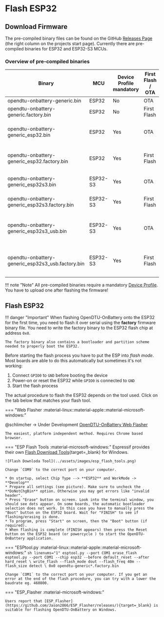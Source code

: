 # Flash ESP32

## Download Firmware

The pre-compiled binary files can be found on the GitHub [Releases Page](https://github.com/helgeerbe/OpenDTU-OnBattery/releases) (the right column on the projects start page). Currently there are pre-compiled binaries for ESP32 and ESP32-S3 MCUs.

### Overview of pre-compiled binaries

| Binary                                  | MCU                | Device Profile mandatory | First Flash / OTA | Comment     |
| --------------------------------------- | ------------------ | ------------------------ | ----------------- | ----------- |
| opendtu-onbattery-generic.bin                     | ESP32              | No                       | OTA               | Deprecated! |
| opendtu-onbattery-generic.factory.bin             | ESP32              | No                       | First Flash       | Deprecated! |
| opendtu-onbattery-generic_esp32.bin               | ESP32              | Yes                      | OTA               | This will probably be your first update            |
| opendtu-onbattery-generic_esp32.factory.bin       | ESP32              | Yes                      | First Flash       |        This will probably be your first task     |
| opendtu-onbattery-generic_esp32s3.bin             | ESP32-S3           | Yes                      | OTA               | For boards with usb-uart bridge |
| opendtu-onbattery-generic_esp32s3.factory.bin     | ESP32-S3           | Yes                      | First Flash       | For boards with usb-uart bridge |
| opendtu-onbattery-generic_esp32s3_usb.bin         | ESP32-S3           | Yes                      | OTA               | For boards with integrated usb connection |
| opendtu-onbattery-generic_esp32s3_usb.factory.bin | ESP32-S3           | Yes                      | First Flash       | For boards with integrated usb connection |

!!! note "Note"
    All pre-compiled binaries require a mandatory [Device Profile](device_profiles.md). You have to upload one after flashing the firmware!

## Flash ESP32

!!! danger "Important"
    When flashing OpenDTU-OnBattery onto the ESP32 for the first time, you need to flash it over serial using the **factory** firmware binary file.
    You need to write the factory binary to the ESP32 flash chip at address `0x0`.

    The factory binary also contains a bootloader and partition scheme needed to properly boot the ESP32.

Before starting the flash process you have to put the ESP into *flash mode*. Most boards are able to do this automatically but sometimes it's not working:

1. Connect `GPIO0` to `GND` before booting the device
2. Power-on or reset the ESP32 while `GPIO0` is connected to `GND`
3. Start the flash process

The actual procedure to flash the ESP32 depends on the tool used. Click on the tab below that matches your flash tool.

=== "Web Flasher :material-linux::material-apple::material-microsoft-windows:"

@schlimcher -> Under Development
    [OpenDTU-OnBattery Web Flasher](webinstall.md)

    The easiest, platform independent method. Requires Chrome based browser.

=== "ESP Flash Tools :material-microsoft-windows:"
    Espressif provides their own [Flash Download Tools](https://www.espressif.com/en/support/download/other-tools){target=_blank} for Windows.

    ![Flash Downloda Tool](../assets/images/esp_flash_tools.png)

    Change `COM9` to the correct port on your computer.

    * On startup, select Chip Type --> **ESP32** and WorkMode -> **Develop**
    * Prepare all settings (see picture). Make sure to uncheck the **DoNotChgBin** option. Otherwise you may get errors like "invalid header".
    * Press "Erase" button on screen. Look into the terminal window, you should see dots appear. On some boards, the automatic bootloader selection does not work. In this case you have to manually press the "Boot" button on the ESP32 board. Wait for "FINISH" to see if flashing/erasing is done.
    * To program, press "Start" on screen, then the "Boot" button (if required).
    * When flashing is complete (FINISH appears) then press the Reset button on the ESP32 board (or powercycle ) to start the OpenDTU-OnBattery application.

=== "ESPtool.py :material-linux::material-apple::material-microsoft-windows:"
    ```sh linenums="1"
    esptool.py --port COM1 erase_flash
    esptool.py --port COM1 --chip esp32 --before default_reset --after hard_reset \
        write_flash --flash_mode dout --flash_freq 40m --flash_size detect \
        0x0 opendtu-generic*.factory.bin
    ```

    Change `COM1` to the correct port on your computer. If you get an error at the end of the flash procedure, you can try with a lower the baudrate eg. 460800.

=== "ESP_Flasher :material-microsoft-windows:"

    Users report that [ESP_Flasher](https://github.com/Jason2866/ESP_Flasher/releases/){target=_blank} is suitable for flashing OpenDTU-OnBattery on Windows.
